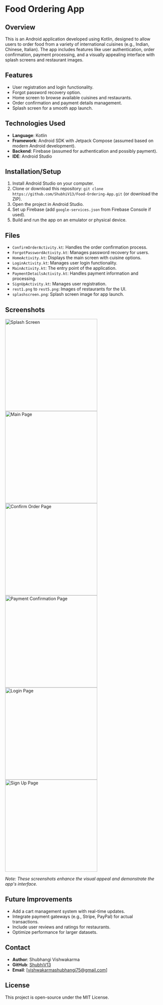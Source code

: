 # Food Ordering App

## Overview
This is an Android application developed using Kotlin, designed to allow users to order food from a variety of international cuisines (e.g., Indian, Chinese, Italian). The app includes features like user authentication, order confirmation, payment processing, and a visually appealing interface with splash screens and restaurant images.

## Features
- User registration and login functionality.
- Forgot password recovery option.
- Home screen to browse available cuisines and restaurants.
- Order confirmation and payment details management.
- Splash screen for a smooth app launch.

## Technologies Used
- **Language**: Kotlin
- **Framework**: Android SDK with Jetpack Compose (assumed based on modern Android development).
- **Backend**: Firebase (assumed for authentication and possibly payment).
- **IDE**: Android Studio

## Installation/Setup
1. Install Android Studio on your computer.
2. Clone or download this repository: `git clone https://github.com/ShubhiV13/Food-Ordering-App.git` (or download the ZIP).
3. Open the project in Android Studio.
4. Set up Firebase (add `google-services.json` from Firebase Console if used).
5. Build and run the app on an emulator or physical device.

## Files
- `ConfirmOrderActivity.kt`: Handles the order confirmation process.
- `ForgotPasswordActivity.kt`: Manages password recovery for users.
- `HomeActivity.kt`: Displays the main screen with cuisine options.
- `LoginActivity.kt`: Manages user login functionality.
- `MainActivity.kt`: The entry point of the application.
- `PaymentDetailsActivity.kt`: Handles payment information and processing.
- `SignUpActivity.kt`: Manages user registration.
- `rest1.png` to `rest5.png`: Images of restaurants for the UI.
- `splashscreen.png`: Splash screen image for app launch.

## Screenshots
<img src="splashscreen.png" alt="Splash Screen" width="300"/>  
<img src="rest1.png" alt="Main Page" width="300"/>  
<img src="rest2.png" alt="Confirm Order Page" width="300"/>  
<img src="rest3.png" alt="Payment Confirmation Page" width="300"/>  
<img src="rest4.png" alt="Login Page" width="300"/>  
<img src="rest5.png" alt="Sign Up Page" width="300"/>  

*Note: These screenshots enhance the visual appeal and demonstrate the app's interface.* 

## Future Improvements
- Add a cart management system with real-time updates.
- Integrate payment gateways (e.g., Stripe, PayPal) for actual transactions.
- Include user reviews and ratings for restaurants.
- Optimize performance for larger datasets.

## Contact
- **Author**: Shubhangi Vishwakarma
- **GitHub**: [ShubhiV13](https://github.com/ShubhiV13)
- **Email**: [vishwakarmashubhangi75@gmail.com]

## License
This project is open-source under the MIT License.
